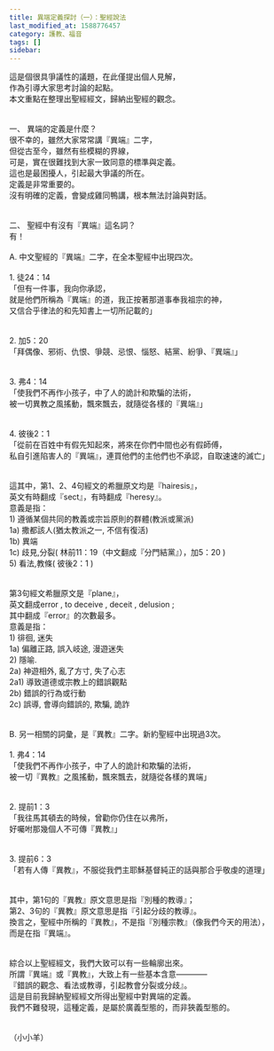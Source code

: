 ```yaml
---
title: 異端定義探討（一）：聖經說法
last_modified_at: 1588776457
category: 護教、福音
tags: []
sidebar: 
---
```


<div>這是個很具爭議性的議題，在此僅提出個人見解，</div>
<div>作為引導大家思考討論的起點。</div>
<div>本文重點在整理出聖經經文，歸納出聖經的觀念。</div>
<div> </div>
<div> </div>
<div>一、<span style="white-space:pre"> </span>異端的定義是什麼？</div>
<div>很不幸的，雖然大家常常講『異端』二字，</div>
<div>但從古至今，雖然有些模糊的界線，</div>
<div>可是，實在很難找到大家一致同意的標準與定義。</div>
<div>這也是最困擾人，引起最大爭議的所在。</div>
<div>定義是非常重要的。</div>
<div>沒有明確的定義，會變成雞同鴨講，根本無法討論與對話。</div>
<div> </div>
<div> </div>
<div>二、<span style="white-space:pre"> </span>聖經中有沒有『異端』這名詞？</div>
<div>有！</div>
<div> </div>
<div>A.<span style="white-space:pre"> </span>中文聖經的『異端』二字，在全本聖經中出現四次。</div>
<div> </div>
<div>1.<span style="white-space:pre"> </span>徒24：14</div>
<div>「但有一件事，我向你承認，</div>
<div>就是他們所稱為『異端』的道，我正按著那道事奉我祖宗的神，</div>
<div>又信合乎律法的和先知書上一切所記載的」</div>
<div> </div>
<div> </div>
<div>2.<span style="white-space:pre"> </span>加5：20</div>
<div>「拜偶像、邪術、仇恨、爭競、忌恨、惱怒、結黨、紛爭、『異端』」</div>
<div> </div>
<div> </div>
<div>3.<span style="white-space:pre"> </span>弗4：14</div>
<div>「使我們不再作小孩子，中了人的詭計和欺騙的法術，</div>
<div>被一切異教之風搖動，飄來飄去，就隨從各樣的『異端』」</div>
<div> </div>
<div> </div>
<div>4.<span style="white-space:pre"> </span>彼後2：1</div>
<div>「從前在百姓中有假先知起來，將來在你們中間也必有假師傅，</div>
<div>私自引進陷害人的『異端』，連買他們的主他們也不承認，自取速速的滅亡」</div>
<div> </div>
<div> </div>
<div>這其中，第1、2、4句經文的希臘原文均是『hairesis』，</div>
<div>英文有時翻成『sect』，有時翻成『heresy』。</div>
<div>意義是指：</div>
<div>1) 遵循某個共同的教義或宗旨原則的群體(教派或黨派)</div>
<div>1a) 撒都該人(猶太教派之一, 不信有復活)</div>
<div>1b) 異端</div>
<div>1c) 歧見,分裂( 林前11：19（中文翻成『分門結黨』），加5：20 )</div>
<div>5) 看法,教條( 彼後2：1 )</div>
<div> </div>
<div> </div>
<div>第3句經文希臘原文是『plane』，</div>
<div>英文翻成error , to deceive , deceit , delusion ;</div>
<div>其中翻成『error』的次數最多。</div>
<div>意義是指：</div>
<div>1) 徘徊, 迷失 </div>
<div>1a) 偏離正路, 誤入岐途, 漫遊迷失</div>
<div>2) 隱喻.</div>
<div>2a) 神遊相外, 亂了方寸, 失了心志 </div>
<div>2a1) 導致道德或宗教上的錯誤觀點</div>
<div>2b) 錯誤的行為或行動</div>
<div>2c) 誤導, 會導向錯誤的, 欺騙, 詭詐</div>
<div> </div>
<div> </div>
<div>B.<span style="white-space:pre"> </span>另一相關的詞彙，是『異教』二字。新約聖經中出現過3次。</div>
<div> </div>
<div>1.<span style="white-space:pre"> </span>弗4：14</div>
<div>「使我們不再作小孩子，中了人的詭計和欺騙的法術，</div>
<div>被一切『異教』之風搖動，飄來飄去，就隨從各樣的異端」</div>
<div> </div>
<div> </div>
<div>2.<span style="white-space:pre"> </span>提前1：3</div>
<div>「我往馬其頓去的時候，曾勸你仍住在以弗所，</div>
<div>好囑咐那幾個人不可傳『異教』」</div>
<div> </div>
<div> </div>
<div>3.<span style="white-space:pre"> </span>提前6：3</div>
<div>「若有人傳『異教』，不服從我們主耶穌基督純正的話與那合乎敬虔的道理」</div>
<div> </div>
<div> </div>
<div>其中，第1句的『異教』原文意思是指『別種的教導』；</div>
<div>第2、3句的『異教』原文意思是指『引起分歧的教導』。</div>
<div>換言之，聖經中所稱的『異教』，不是指『別種宗教』（像我們今天的用法），</div>
<div>而是在指『異端』。</div>
<div> </div>
<div> </div>
<div>綜合以上聖經經文，我們大致可以有一些輪廓出來。</div>
<div>所謂『異端』或『異教』，大致上有一些基本含意————</div>
<div>『錯誤的觀念、看法或教導，引起教會分裂或分歧』。</div>
<div>這是目前我歸納聖經經文所得出聖經中對異端的定義。</div>
<div>我們不難發現，這種定義，是屬於廣義型態的，而非狹義型態的。</div>
<div> </div>
<div> </div>
<div>（小小羊）</div>
